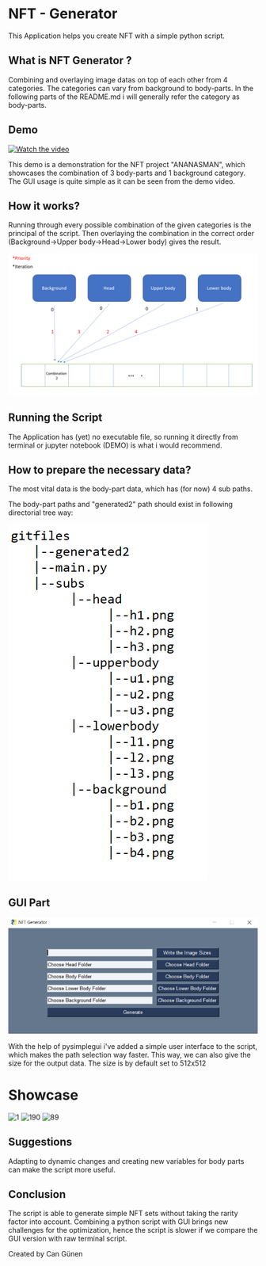 # NFT - Generator

This Application helps you create NFT with a simple python script.

## What is NFT Generator ?

Combining and overlaying image datas on top of each other from 4 categories. The categories can vary from background to body-parts. In the following parts of the README.md i will generally refer the category as body-parts. 



## Demo

[![Watch the video](https://i.imgflip.com/604ad4.jpg)](https://www.youtube.com/watch?v=KeLu6wteRGI)

This demo is a demonstration for the NFT project "ANANASMAN", which showcases the combination of 3 body-parts and 1 background category. The GUI usage is quite simple as it can be seen from the demo video.


## How it works?

Running through every possible combination of the given categories is the principal of the script. Then overlaying the combination in the correct order (Background->Upper body->Head->Lower body) gives the result.

![](githowto.png)


## Running the Script

The Application has (yet) no executable file, so running it directly from terminal or jupyter notebook (DEMO) is what i would recommend.


## How to prepare the necessary data?

The most vital data is the body-part data, which has (for now) 4 sub paths.

The body-part paths and "generated2" path  should exist in following directorial tree way:

![](ditree.png)


## GUI Part


![](gui.png)

 With the help of pysimplegui i've added a simple user interface to the script, which makes the path selection way faster. This way, we can also give the size for the output data. The size is by default set to 512x512
 
 # Showcase
 
![1](https://user-images.githubusercontent.com/54573938/161191477-8dea14d3-6da8-495e-9598-9f8356585f52.png)
![190](https://user-images.githubusercontent.com/54573938/161191488-8117e9f7-cfea-4c45-8577-de7f8b21f8d0.png)
![89](https://user-images.githubusercontent.com/54573938/161191505-31f3efc7-ddf0-423d-8cfb-1952f9799701.png)

 
## Suggestions

Adapting to dynamic changes and creating new variables for body parts can make the script more useful.




## Conclusion

The script is able to generate simple NFT sets without taking the rarity factor into account. Combining a python
script with GUI brings new challenges for the optimization, hence the script is slower if we compare the GUI version
with raw terminal script.

Created by Can Günen
